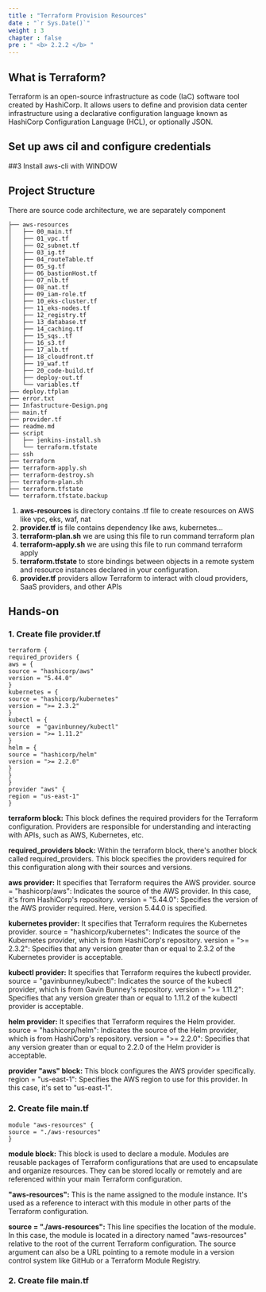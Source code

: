 ```yaml
---
title : "Terraform Provision Resources"
date : "`r Sys.Date()`"
weight : 3
chapter : false
pre : " <b> 2.2.2 </b> "
---
```



## What is Terraform?
Terraform is an open-source infrastructure as code (IaC) software tool created by HashiCorp. It allows users to define and provision data center infrastructure using a declarative configuration language known as HashiCorp Configuration Language (HCL), or optionally JSON.
## Set up aws cil and configure credentials
##3 Install aws-cli with WINDOW

## Project Structure
There are source code architecture, we are separately component

    ├── aws-resources
    │   ├── 00_main.tf
    │   ├── 01_vpc.tf
    │   ├── 02_subnet.tf
    │   ├── 03_ig.tf
    │   ├── 04_routeTable.tf
    │   ├── 05_sg.tf
    │   ├── 06_bastionHost.tf
    │   ├── 07_nlb.tf
    │   ├── 08_nat.tf
    │   ├── 09_iam-role.tf
    │   ├── 10_eks-cluster.tf
    │   ├── 11_eks-nodes.tf
    │   ├── 12_registry.tf
    │   ├── 13_database.tf
    │   ├── 14_caching.tf
    │   ├── 15_sqs..tf
    │   ├── 16_s3.tf
    │   ├── 17_alb.tf
    │   ├── 18_cloudfront.tf
    │   ├── 19_waf.tf
    │   ├── 20_code-build.tf
    │   ├── deploy-out.tf
    │   └── variables.tf
    ├── deploy.tfplan
    ├── error.txt
    ├── Infastructure-Design.png
    ├── main.tf
    ├── provider.tf
    ├── readme.md
    ├── script
    │   ├── jenkins-install.sh
    │   └── terraform.tfstate
    ├── ssh
    ├── terraform
    ├── terraform-apply.sh
    ├── terraform-destroy.sh
    ├── terraform-plan.sh
    ├── terraform.tfstate
    └── terraform.tfstate.backup

1. **aws-resources** is directory contains .tf file to create resources on AWS like vpc, eks, waf, nat
2. **provider.tf** is file contains dependency like aws, kubernetes...
3. **terraform-plan.sh** we are using this file to run command terraform plan
4. **terraform-apply.sh** we are using this file to run command terraform apply
5. **terraform.tfstate** to store bindings between objects in a remote system and resource instances declared in your configuration.
6. **provider.tf** providers allow Terraform to interact with cloud providers, SaaS providers, and other APIs
## Hands-on 
### 1. Create file provider.tf

    terraform {
    required_providers {
    aws = {
    source = "hashicorp/aws"
    version = "5.44.0"
    }
    kubernetes = {
    source = "hashicorp/kubernetes"
    version = ">= 2.3.2"
    }
    kubectl = {
    source  = "gavinbunney/kubectl"
    version = ">= 1.11.2"
    }
    helm = {
    source = "hashicorp/helm"
    version = ">= 2.2.0"
    }
    }
    }
    provider "aws" {
    region = "us-east-1"
    }
**terraform block:**
This block defines the required providers for the Terraform configuration. Providers are responsible for understanding and interacting with APIs, such as AWS, Kubernetes, etc.

**required_providers block:**
Within the terraform block, there's another block called required_providers. This block specifies the providers required for this configuration along with their sources and versions.

**aws provider:**
It specifies that Terraform requires the AWS provider.
source = "hashicorp/aws": Indicates the source of the AWS provider. In this case, it's from HashiCorp's repository.
version = "5.44.0": Specifies the version of the AWS provider required. Here, version 5.44.0 is specified.

**kubernetes provider:**
It specifies that Terraform requires the Kubernetes provider.
source = "hashicorp/kubernetes": Indicates the source of the Kubernetes provider, which is from HashiCorp's repository.
version = ">= 2.3.2": Specifies that any version greater than or equal to 2.3.2 of the Kubernetes provider is acceptable.

**kubectl provider:**
It specifies that Terraform requires the kubectl provider.
source = "gavinbunney/kubectl": Indicates the source of the kubectl provider, which is from Gavin Bunney's repository.
version = ">= 1.11.2": Specifies that any version greater than or equal to 1.11.2 of the kubectl provider is acceptable.

**helm provider:**
It specifies that Terraform requires the Helm provider.
source = "hashicorp/helm": Indicates the source of the Helm provider, which is from HashiCorp's repository.
version = ">= 2.2.0": Specifies that any version greater than or equal to 2.2.0 of the Helm provider is acceptable.

**provider "aws" block:**
This block configures the AWS provider specifically.
region = "us-east-1": Specifies the AWS region to use for this provider. In this case, it's set to "us-east-1".

### 2. Create file main.tf

    module "aws-resources" {
    source = "./aws-resources"
    }
**module block:**
This block is used to declare a module. Modules are reusable packages of Terraform configurations that are used to encapsulate and organize resources. They can be stored locally or remotely and are referenced within your main Terraform configuration.

**"aws-resources":**
This is the name assigned to the module instance. It's used as a reference to interact with this module in other parts of the Terraform configuration.

**source = "./aws-resources":**
This line specifies the location of the module. In this case, the module is located in a directory named "aws-resources" relative to the root of the current Terraform configuration. The source argument can also be a URL pointing to a remote module in a version control system like GitHub or a Terraform Module Registry.

### 2. Create file main.tf